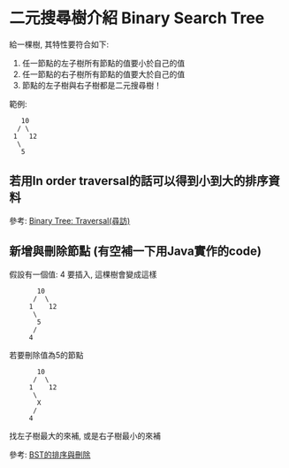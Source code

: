 # 二元搜尋樹介紹 Binary Search Tree

給一棵樹, 其特性要符合如下:

1. 任一節點的左子樹所有節點的值要小於自己的值
2. 任一節點的右子樹所有節點的值要大於自己的值
3. 節點的左子樹與右子樹都是二元搜尋樹！

範例:

```
   10
  / \
 1   12
  \
   5
```

## 若用In order traversal的話可以得到小到大的排序資料

參考: [Binary Tree: Traversal(尋訪)](http://alrightchiu.github.io/SecondRound/binary-tree-traversalxun-fang.html)


## 新增與刪除節點 (有空補一下用Java實作的code)

假設有一個值: 4 要插入, 這棵樹會變成這樣

```
       10
      /  \
     1    12
      \
       5
      / 
     4
```

若要刪除值為5的節點

```
       10
      /  \
     1    12
      \
       X
      / 
     4
```

找左子樹最大的來補, 或是右子樹最小的來補

參考: [BST的排序與刪除](http://alrightchiu.github.io/SecondRound/binary-search-tree-sortpai-xu-deleteshan-chu-zi-liao.html)
